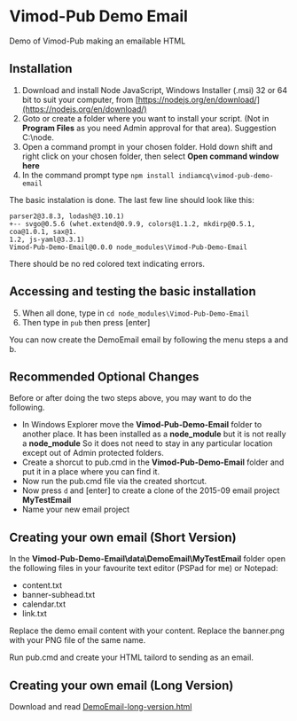 # Vimod-Pub Demo Email

Demo of Vimod-Pub making an emailable HTML

## Installation 

1. Download and install Node JavaScript, Windows Installer (.msi) 32 or 64 bit to suit your computer, from [https://nodejs.org/en/download/](https://nodejs.org/en/download/)
2. Goto or create a folder where you want to install your script. (Not in **Program Files** as you need Admin approval for that area). Suggestion C:\node.
3. Open a command prompt in your chosen folder. Hold down shift and right click on your chosen folder, then select **Open command window here**
4. In the command prompt type `npm install indiamcq\vimod-pub-demo-email`

The basic instalation is done. The last few line should look like this:

```
parser2@3.8.3, lodash@3.10.1)
+-- svgo@0.5.6 (whet.extend@0.9.9, colors@1.1.2, mkdirp@0.5.1, coa@1.0.1, sax@1.
1.2, js-yaml@3.3.1)
Vimod-Pub-Demo-Email@0.0.0 node_modules\Vimod-Pub-Demo-Email
```

There should be no red colored text indicating errors.

## Accessing and testing the basic installation

5. When all done, type in `cd node_modules\Vimod-Pub-Demo-Email`
6. Then type in `pub`  then press \[enter\]

You can now create the DemoEmail email by following the menu steps a and b.

## Recommended Optional Changes

Before or after doing the two steps above, you may want to do the following.

* In Windows Explorer move the **Vimod-Pub-Demo-Email** folder to another place. It has been installed as a **node_module** but it is not really a **node_module** So it does not need to stay in any particular location except out of Admin protected folders.
* Create a shorcut to pub.cmd in the **Vimod-Pub-Demo-Email** folder and put it in a place where you can find it.
* Now run the pub.cmd file via the created shortcut.
* Now press `d` and \[enter\] to create a clone of the 2015-09 email project **MyTestEmail** 
* Name your new email project

## Creating your own email (Short Version)

In the  **Vimod-Pub-Demo-Email\data\DemoEmail\MyTestEmail** folder open the following files in your favourite text editor (PSPad for me) or Notepad:

* content.txt
* banner-subhead.txt
* calendar.txt
* link.txt

Replace the demo email content with your content. Replace the banner.png with your PNG file of the same name.
 
Run pub.cmd and create your HTML tailord to sending as an email.
 
## Creating your own email (Long Version)
 
Download and read [DemoEmail-long-version.html](DemoEmail-long-version.html)